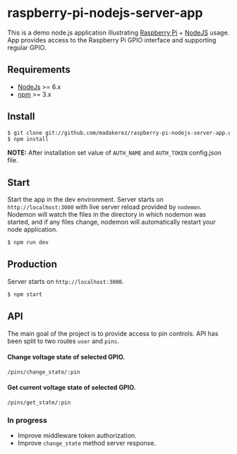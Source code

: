 # raspberry-pi-nodejs-server-app
This is a demo node.js application illustrating [Raspberry Pi](https://github.com/raspberrypi) + [NodeJS](https://github.com/nodejs) usage. 
App provides access to the Raspberry Pi GPIO interface and supporting regular GPIO.

## Requirements

* [NodeJs](http://nodejs.org) >= 6.x
* [npm](https://www.npmjs.com/) >= 3.x

## Install
```sh
$ git clone git://github.com/madakerez/raspberry-pi-nodejs-server-app.git
$ npm install
```

**NOTE:** After installation set value of `AUTH_NAME` and `AUTH_TOKEN` config.json file.

## Start
Start the app in the dev environment. Server starts on `http://localhost:3000` with live server reload provided by `nodemon`. Nodemon will watch the files in the directory in which nodemon was started, and if any files change, nodemon will automatically restart your node application.
```sh
$ npm run dev
```

## Production
Server starts on `http://localhost:3000`.
```sh
$ npm start
```

## API
The main goal of the project is to provide access to pin controls. API has been split to two routes `user` and `pins`.

#### Change voltage state of selected GPIO.
```
/pins/change_state/:pin
```
#### Get current voltage state of selected GPIO.
```
/pins/get_state/:pin
```
### In progress
* Improve middleware token authorization.
* Improve `change_state` method server response.
